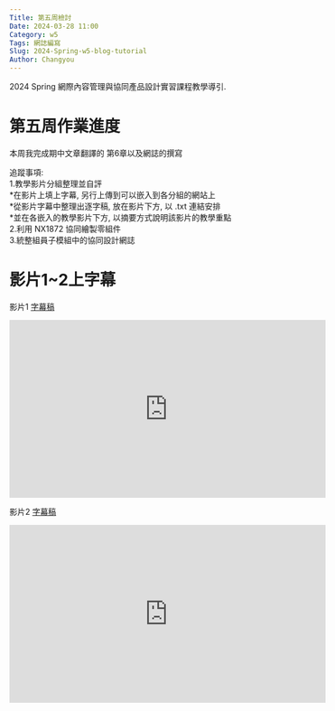 ```yaml
---
Title: 第五周檢討 
Date: 2024-03-28 11:00
Category: w5
Tags: 網誌編寫
Slug: 2024-Spring-w5-blog-tutorial
Author: Changyou
---
```


2024 Spring 網際內容管理與協同產品設計實習課程教學導引.

<!-- PELICAN_END_SUMMARY -->

# 第五周作業進度
本周我完成期中文章翻譯的 第6章以及網誌的撰寫

追蹤事項:<br>
1.教學影片分組整理並自評<br>
*在影片上填上字幕, 另行上傳到可以嵌入到各分組的網站上<br>
*從影片字幕中整理出逐字稿, 放在影片下方, 以 .txt 連結安排<br>
*並在各嵌入的教學影片下方, 以摘要方式說明該影片的教學重點<br>
2.利用 NX1872 協同繪製零組件<br>
3.統整組員子模組中的協同設計網誌<br>

# 影片1~2上字幕
影片1
[字幕稿](https://github.com/Changyou41123220/cd2024/files/14784743/1.txt)
<iframe width="560" height="315" src="https://www.youtube.com/embed/Wd_KVFVZHmw?si=Tt02_MIcBG8IJEbm" title="YouTube video player" frameborder="0" allow="accelerometer; autoplay; clipboard-write; encrypted-media; gyroscope; picture-in-picture; web-share" referrerpolicy="strict-origin-when-cross-origin" allowfullscreen></iframe>

影片2
[字幕稿](https://github.com/Changyou41123220/cd2024/files/14784861/2.txt)
<iframe width="560" height="315" src="https://www.youtube.com/embed/tSjwhVKyrb0?si=ewhDv_wVkpDFXZdM" title="YouTube video player" frameborder="0" allow="accelerometer; autoplay; clipboard-write; encrypted-media; gyroscope; picture-in-picture; web-share" referrerpolicy="strict-origin-when-cross-origin" allowfullscreen></iframe>

